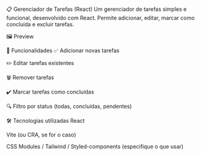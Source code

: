 📋 Gerenciador de Tarefas (React)
Um gerenciador de tarefas simples e funcional, desenvolvido com React. Permite adicionar, editar, marcar como concluída e excluir tarefas.

🖼️ Preview

🚀 Funcionalidades
✅ Adicionar novas tarefas

✏️ Editar tarefas existentes

🗑️ Remover tarefas

✔️ Marcar tarefas como concluídas

🔍 Filtro por status (todas, concluídas, pendentes)

🛠️ Tecnologias utilizadas
React

Vite (ou CRA, se for o caso)

CSS Modules / Tailwind / Styled-components (especifique o que usar)

